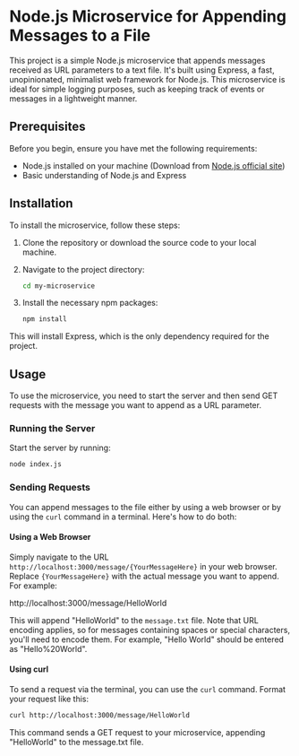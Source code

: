 # Node.js Microservice for Appending Messages to a File

This project is a simple Node.js microservice that appends messages received as URL parameters to a text file. It's built using Express, a fast, unopinionated, minimalist web framework for Node.js. This microservice is ideal for simple logging purposes, such as keeping track of events or messages in a lightweight manner.

## Prerequisites

Before you begin, ensure you have met the following requirements:

- Node.js installed on your machine (Download from [Node.js official site](https://nodejs.org/))
- Basic understanding of Node.js and Express

## Installation

To install the microservice, follow these steps:

1. Clone the repository or download the source code to your local machine.
2. Navigate to the project directory:

    ```bash
    cd my-microservice
    ```

3. Install the necessary npm packages:

    ```bash
    npm install
    ```

This will install Express, which is the only dependency required for the project.

## Usage

To use the microservice, you need to start the server and then send GET requests with the message you want to append as a URL parameter.

### Running the Server

Start the server by running:

```bash
node index.js
```

### Sending Requests

You can append messages to the file either by using a web browser or by using the `curl` command in a terminal. Here's how to do both:

#### Using a Web Browser

Simply navigate to the URL `http://localhost:3000/message/{YourMessageHere}` in your web browser. Replace `{YourMessageHere}` with the actual message you want to append. For example:

http://localhost:3000/message/HelloWorld


This will append "HelloWorld" to the `message.txt` file. Note that URL encoding applies, so for messages containing spaces or special characters, you'll need to encode them. For example, "Hello World" should be entered as "Hello%20World".

#### Using curl

To send a request via the terminal, you can use the `curl` command. Format your request like this:

```bash
curl http://localhost:3000/message/HelloWorld
```

This command sends a GET request to your microservice, appending "HelloWorld" to the message.txt file.